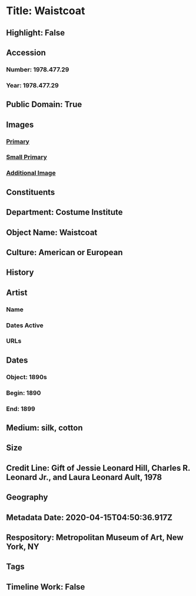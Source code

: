 # Title: Waistcoat
## Highlight: False
## Accession
### Number: 1978.477.29
### Year: 1978.477.29
## Public Domain: True
## Images
### [Primary](https://images.metmuseum.org/CRDImages/ci/original/1978.477.29_F.jpg)
### [Small Primary](https://images.metmuseum.org/CRDImages/ci/web-large/1978.477.29_F.jpg)
### [Additional Image](https://images.metmuseum.org/CRDImages/ci/original/1978.477.29_B.jpg)
## Constituents
## Department: Costume Institute
## Object Name: Waistcoat
## Culture: American or European
## History
## Artist
### Name
### Dates Active
### URLs
## Dates
### Object: 1890s
### Begin: 1890
### End: 1899
## Medium: silk, cotton
## Size
## Credit Line: Gift of Jessie Leonard Hill, Charles R. Leonard Jr., and Laura Leonard Ault, 1978
## Geography
## Metadata Date: 2020-04-15T04:50:36.917Z
## Respository: Metropolitan Museum of Art, New York, NY
## Tags
## Timeline Work: False